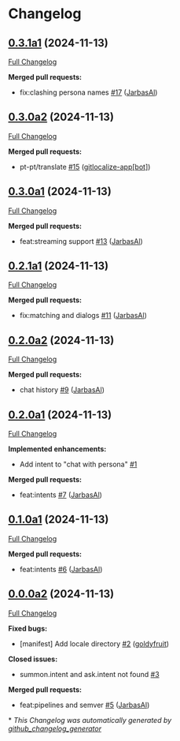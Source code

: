 # Changelog

## [0.3.1a1](https://github.com/OpenVoiceOS/ovos-persona/tree/0.3.1a1) (2024-11-13)

[Full Changelog](https://github.com/OpenVoiceOS/ovos-persona/compare/0.3.0a2...0.3.1a1)

**Merged pull requests:**

- fix:clashing persona names [\#17](https://github.com/OpenVoiceOS/ovos-persona/pull/17) ([JarbasAl](https://github.com/JarbasAl))

## [0.3.0a2](https://github.com/OpenVoiceOS/ovos-persona/tree/0.3.0a2) (2024-11-13)

[Full Changelog](https://github.com/OpenVoiceOS/ovos-persona/compare/0.3.0a1...0.3.0a2)

**Merged pull requests:**

- pt-pt/translate [\#15](https://github.com/OpenVoiceOS/ovos-persona/pull/15) ([gitlocalize-app[bot]](https://github.com/apps/gitlocalize-app))

## [0.3.0a1](https://github.com/OpenVoiceOS/ovos-persona/tree/0.3.0a1) (2024-11-13)

[Full Changelog](https://github.com/OpenVoiceOS/ovos-persona/compare/0.2.1a1...0.3.0a1)

**Merged pull requests:**

- feat:streaming support [\#13](https://github.com/OpenVoiceOS/ovos-persona/pull/13) ([JarbasAl](https://github.com/JarbasAl))

## [0.2.1a1](https://github.com/OpenVoiceOS/ovos-persona/tree/0.2.1a1) (2024-11-13)

[Full Changelog](https://github.com/OpenVoiceOS/ovos-persona/compare/0.2.0a2...0.2.1a1)

**Merged pull requests:**

- fix:matching and dialogs [\#11](https://github.com/OpenVoiceOS/ovos-persona/pull/11) ([JarbasAl](https://github.com/JarbasAl))

## [0.2.0a2](https://github.com/OpenVoiceOS/ovos-persona/tree/0.2.0a2) (2024-11-13)

[Full Changelog](https://github.com/OpenVoiceOS/ovos-persona/compare/0.2.0a1...0.2.0a2)

**Merged pull requests:**

- chat history [\#9](https://github.com/OpenVoiceOS/ovos-persona/pull/9) ([JarbasAl](https://github.com/JarbasAl))

## [0.2.0a1](https://github.com/OpenVoiceOS/ovos-persona/tree/0.2.0a1) (2024-11-13)

[Full Changelog](https://github.com/OpenVoiceOS/ovos-persona/compare/0.1.0a1...0.2.0a1)

**Implemented enhancements:**

- Add intent to "chat with persona" [\#1](https://github.com/OpenVoiceOS/ovos-persona/issues/1)

**Merged pull requests:**

- feat:intents [\#7](https://github.com/OpenVoiceOS/ovos-persona/pull/7) ([JarbasAl](https://github.com/JarbasAl))

## [0.1.0a1](https://github.com/OpenVoiceOS/ovos-persona/tree/0.1.0a1) (2024-11-13)

[Full Changelog](https://github.com/OpenVoiceOS/ovos-persona/compare/0.0.0a2...0.1.0a1)

**Merged pull requests:**

- feat:intents [\#6](https://github.com/OpenVoiceOS/ovos-persona/pull/6) ([JarbasAl](https://github.com/JarbasAl))

## [0.0.0a2](https://github.com/OpenVoiceOS/ovos-persona/tree/0.0.0a2) (2024-11-13)

[Full Changelog](https://github.com/OpenVoiceOS/ovos-persona/compare/12bb4b5826d5b44a1ca1db5fb2cf422ab7e053c4...0.0.0a2)

**Fixed bugs:**

- \[manifest\] Add locale directory [\#2](https://github.com/OpenVoiceOS/ovos-persona/pull/2) ([goldyfruit](https://github.com/goldyfruit))

**Closed issues:**

- summon.intent and ask.intent not found  [\#3](https://github.com/OpenVoiceOS/ovos-persona/issues/3)

**Merged pull requests:**

- feat:pipelines and semver [\#5](https://github.com/OpenVoiceOS/ovos-persona/pull/5) ([JarbasAl](https://github.com/JarbasAl))



\* *This Changelog was automatically generated by [github_changelog_generator](https://github.com/github-changelog-generator/github-changelog-generator)*
